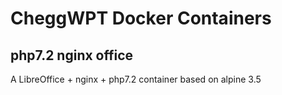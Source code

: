 # CheggWPT Docker Containers
## php7.2 nginx office

A LibreOffice + nginx + php7.2 container based on alpine 3.5

